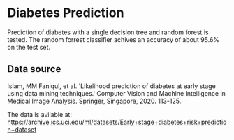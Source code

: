 # Diabetes Prediction

Prediction of diabetes with a single decision tree and random forest is tested.
The random forrest classifier achives an accuracy of about 95.6% on the test set. 

## Data source

Islam, MM Faniqul, et al. 'Likelihood prediction of diabetes at early stage using data mining techniques.' Computer Vision and Machine Intelligence in Medical Image Analysis. Springer, Singapore, 2020. 113-125.

The data is avilable at: https://archive.ics.uci.edu/ml/datasets/Early+stage+diabetes+risk+prediction+dataset

